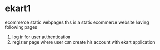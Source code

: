 # ekart1
ecommerce static webpages 
this is a static ecommerce website having following pages
1) log in 
   for user authentication 
2) register page
   where user can create his account with ekart application
   
   

